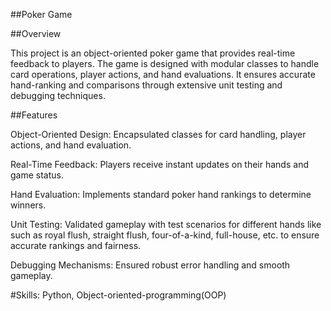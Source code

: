 ##Poker Game

##Overview

This project is an object-oriented poker game that provides real-time feedback to players. The game is designed with modular classes to handle card operations, player actions, and hand evaluations. 
It ensures accurate hand-ranking and comparisons through extensive unit testing and debugging techniques.

##Features

Object-Oriented Design: Encapsulated classes for card handling, player actions, and hand evaluation.

Real-Time Feedback: Players receive instant updates on their hands and game status.

Hand Evaluation: Implements standard poker hand rankings to determine winners.

Unit Testing: Validated gameplay with test scenarios for different hands like such as royal flush, straight flush, four-of-a-kind, full-house, etc.
to ensure accurate rankings and fairness.

Debugging Mechanisms: Ensured robust error handling and smooth gameplay.

#Skills: Python, Object-oriented-programming(OOP)

